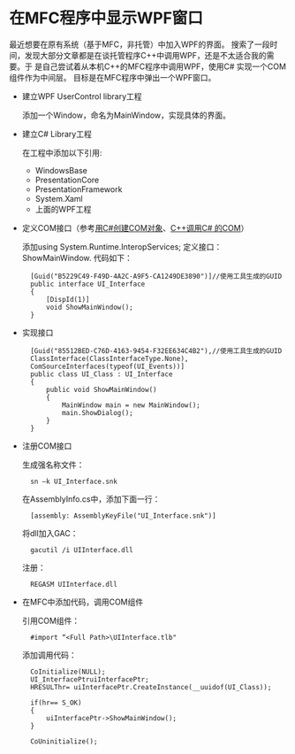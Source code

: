 ﻿# 在MFC程序中显示WPF窗口

最近想要在原有系统（基于MFC，非托管）中加入WPF的界面。
搜索了一段时间，发现大部分文章都是在谈托管程序C++中调用WPF，还是不太适合我的需要。于
是自己尝试着从本机C++的MFC程序中调用WPF，使用C# 实现一个COM组件作为中间层。
目标是在MFC程序中弹出一个WPF窗口。

* 建立WPF UserControl library工程

  添加一个Window，命名为MainWindow，实现具体的界面。

* 建立C# Library工程

  在工程中添加以下引用:

  * WindowsBase
  * PresentationCore
  * PresentationFramework
  * System.Xaml
  * 上面的WPF工程

* 定义COM接口（参考[用C#创建COM对象]、[C++调用C# 的COM]）

  添加using System.Runtime.InteropServices;
  定义接口：ShowMainWindow.
  代码如下：

        [Guid("B5229C49-F49D-4A2C-A9F5-CA1249DE3890")]//使用工具生成的GUID
        public interface UI_Interface
        {
            [DispId(1)]
            void ShowMainWindow();
        }

* 实现接口

        [Guid("85512BED-C76D-4163-9454-F32EE634C4B2"),//使用工具生成的GUID
        ClassInterface(ClassInterfaceType.None),
        ComSourceInterfaces(typeof(UI_Events))]
        public class UI_Class : UI_Interface
        {
            public void ShowMainWindow()
            {
                MainWindow main = new MainWindow();
                main.ShowDialog();
            }
        }

* 注册COM接口

  生成强名称文件：

        sn –k UI_Interface.snk

  在AssemblyInfo.cs中，添加下面一行：

        [assembly: AssemblyKeyFile("UI_Interface.snk")]

  将dll加入GAC：

        gacutil /i UIInterface.dll

  注册：

        REGASM UIInterface.dll

* 在MFC中添加代码，调用COM组件

  引用COM组件：

        #import “<Full Path>\UIInterface.tlb"

  添加调用代码：

        CoInitialize(NULL);
        UI_InterfacePtruiInterfacePtr;
        HRESULThr= uiInterfacePtr.CreateInstance(__uuidof(UI_Class));

        if(hr== S_OK)
        {
            uiInterfacePtr->ShowMainWindow();
        }

        CoUninitialize();

[用C#创建COM对象]: http://www.yesky.com/378/1615378.shtml
[C++调用C# 的COM]: http://www.cppblog.com/mzty/archive/2007/05/30/25157.html
